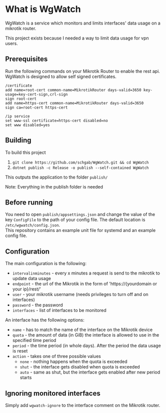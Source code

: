 # What is WgWatch
WgWatch is a service which monitors and limits interfaces' data usage on a mikrotik router.

This project exists because I needed a way to limit data usage for vpn users.

## Prerequisites
Run the following commands on your Mikrotik Router to enable the rest api. WgWatch is designed to allow self signed certificates.
```
/certificate
add name=root-cert common-name=MikrotikRouter days-valid=3650 key-usage=key-cert-sign,crl-sign
sign root-cert
add name=https-cert common-name=MikrotikRouter days-valid=3650
sign ca=root-cert https-cert

/ip service
set www-ssl certificate=https-cert disabled=no
set www disabled=yes
```
## Building
To build this project
1. `git clone https://github.com/schgab/WgWatch.git && cd WgWatch`
2. `dotnet publish -c Release -o publish --self-contained WgWatch`

This outputs the application to the folder `publish/`

Note: Everything in the publish folder is needed

## Before running
You need to open `publish/appsettings.json` and change the value of the key `ConfigFile` to the path of your config file. The default location is `/etc/wgwatch/config.json`.  
This repository contains an example unit file for systemd and an example config file.

## Configuration
The main configuration is the following:
- `intervalinminutes` - every x minutes a request is send to the mikrotik to update data usage
- `endpoint` - the url of the Mikrotik in the form of 'https://{yourdomain or your ip}/rest/'
- `user` - your mikrotik username (needs privileges to turn off and on interfaces)
- `password` - the password
- `interfaces` - list of interfaces to be monitored

An interface has the following options:
- `name` - has to match the name of the interface on the Mikrotik device
- `quota` - the amount of data (in GiB) the interface is allowed to use in the specified time period
- `period` - the time period (in whole days). After the period the data usage is reset
- `action` - takes one of three possible values 
  - `none` - nothing happens when the quota is exceeded
  - `shut` - the interface gets disabled when quota is exceeded
  - `auto` - same as shut, but the interface gets enabled after new period starts

## Ignoring monitored interfaces
Simply add `wgwatch-ignore` to the interface comment on the Mikrotik router.